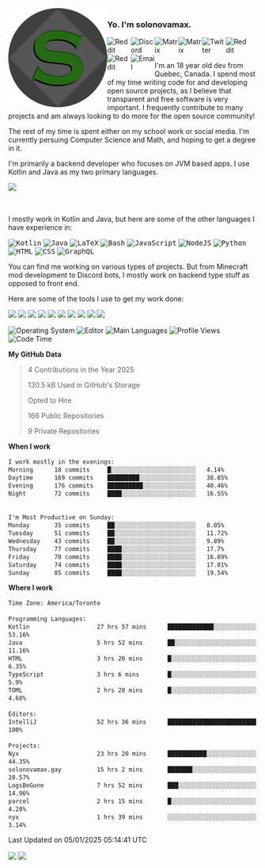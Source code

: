 <img align="left" alt="Avatar" width="200px" src="https://raw.githubusercontent.com/solonovamax/solonovamax/main/solonovamax-circle.png" />

### Yo. I'm solonovamax.

<a href="https://gitlab.com/solonovamax">
    <img align="left" alt="Reddit" width="48px" src="https://img.icons8.com/color/2x/gitlab.png">
</a>

<a href="https://discord.solonovamax.gay">
    <img align="left" alt="Discord" width="48px" src="https://img.icons8.com/color/2x/discord-logo.png">
</a>

<a href="https://matrix.to/#/@solonovamax:matrix.org?#gh-light-mode-only">
    <img align="left" alt="Matrix" width="48px" src="https://img.icons8.com/000000/material/2x/matrix-logo.png">
</a>
<a href="https://matrix.to/#/@solonovamax:matrix.org?#gh-dark-mode-only">
    <img align="left" alt="Matrix" width="48px" src="https://img.icons8.com/FFFFFF/material/2x/matrix-logo.png">
</a>

<a href="https://twitter.com/solonovamax">
    <img align="left" alt="Twitter" width="48px" src="https://img.icons8.com/color/2x/twitter.png">
</a>

<!-- <a href="https://twitch.tv/solonovamax">
    <img align="left" alt="Twitch" width="48px" src="https://img.icons8.com/color/2x/twitch.png">
</a> -->

<a href="https://reddit.com/u/solonovamax">
    <img align="left" alt="Reddit" width="48px" src="https://img.icons8.com/color/2x/reddit.png">
</a>

<a href="https://www.youtube.com/channel/UCTxCeyGu41WfEBT8mXpjHMA">
    <img align="left" alt="Reddit" width="48px" src="https://img.icons8.com/color/2x/youtube.png">
</a>

<a href="mailto:solonovamax@12oclockpoint.com">
    <img align="left" alt="Email" width="48px" src="https://img.icons8.com/fluency/2x/mail.png">
</a>

<!-- <a href="https://open.spotify.com/user/solonovamax">
    <img align="left" alt="Spotify" width="48px" src="https://img.icons8.com/color/2x/spotify.png">
</a> -->

<br/>
<br/>

I'm an 18 year old dev from Quebec, Canada.
I spend most of my time writing code for and developing open source projects, as I believe that transparent and free software is very important.
I frequently contribute to many projects and am always looking to do more for the open source community!

The rest of my time is spent either on my school work or social media. I'm currently persuing Computer Science and Math, and hoping to get a degree in it.

I'm primarily a backend developer who focuses on JVM based apps. I use Kotlin and Java as my two primary languages.


<a href="https://github.com/ryo-ma/github-profile-trophy"><img src="https://github-profile-trophy.vercel.app/?username=solonovamax&margin-w=15&row=1"/></a> 

<br/>

I mostly work in Kotlin and Java, but here are some of the other languages I have experience in:

<kbd><img height="32" alt="Kotlin" src="https://img.icons8.com/color/1x/kotlin.png"></kbd>
<kbd><img height="32" alt="Java" src="https://img.icons8.com/color/1x/java-coffee-cup-logo.png"></kbd>
<kbd><img height="32" alt="LaTeX" src="https://img.icons8.com/color/1x/latex.png"></kbd>
<kbd><img height="32" alt="Bash" src="https://img.icons8.com/color/1x/console.png"></kbd>
<kbd><img height="32" alt="JavaScript" src="https://img.icons8.com/color/1x/javascript.png"></kbd>
<kbd><img height="32" alt="NodeJS" src="https://img.icons8.com/color/1x/nodejs.png"></kbd>
<kbd><img height="32" alt="Python" src="https://img.icons8.com/color/1x/python.png"></kbd>
<kbd><img height="32" alt="HTML" src="https://img.icons8.com/color/1x/html-5.png"></kbd>
<kbd><img height="32" alt="CSS" src="https://img.icons8.com/color/1x/css3.png"></kbd>
<kbd><img height="32" alt="GraphQL" src="https://img.icons8.com/color/1x/graphql.png"></kbd>

You can find me working on various types of projects.
But from Minecraft mod development to Discord bots, I mostly work on backend type stuff as opposed to front end.

Here are some of the tools I use to get my work done:

<kbd><img height="32" src="https://img.icons8.com/color/2x/intellij-idea.png"></kbd>
<kbd><img height="32" src="https://img.icons8.com/color/2x/linux.png"></kbd>
<kbd><img height="32" src="https://img.icons8.com/fluent/2x/console.png"></kbd>
<kbd><img height="32" src="https://img.icons8.com/color/2x/open-source.png"></kbd>
<kbd><img height="32" src="https://img.icons8.com/color/2x/git.png"></kbd>
<kbd><img height="32" src="https://img.icons8.com/color/2x/docker.png"></kbd>
<kbd><img height="32" src="https://img.icons8.com/color/2x/mongodb.png"></kbd>
<kbd><img height="32" src="https://img.icons8.com/color/2x/nginx.png"></kbd>
<a href="?#gh-light-mode-only"><kbd><img height="32" src="https://img.icons8.com/metro/2x/mysql.png"></kbd></a>
<a href="?#gh-dark-mode-only"><kbd><img height="32" src="https://img.icons8.com/FFFFFF/metro/2x/mysql.png"></kbd></a>

![Operating System](https://img.shields.io/badge/OS-Arch%20Linux-informational?style=for-the-badge&logo=Arch%20Linux&logoColor=white&color=007ec6)
![Editor](https://img.shields.io/badge/Editor-IntelliJ%20Idea-informational?style=for-the-badge&logo=IntelliJ%20Idea&logoColor=white&color=007ec6)
![Main Languages](https://img.shields.io/badge/Main%20Languages-Java%20%26%20Kotlin-informational?style=for-the-badge&logo=Java&logoColor=white&color=007ec6)
![Profile Views](https://komarev.com/ghpvc/?username=solonovamax&color=blue&style=for-the-badge)
![Code Time](https://img.shields.io/endpoint?url=https://wakapi.solonovamax.gay/api/compat/shields/v1/solonovamax/interval:all_time&label=Code%20Time&style=for-the-badge&color=blue)

<!--START_SECTION:waka-->
**My GitHub Data**

> 4 Contributions in the Year 2025
> 
> 130.5 kB Used in GitHub's Storage
> 
> Opted to Hire
> 
> 166 Public Repositories
> 
> 9 Private Repositories
> 
**When I work** 

```text
I work mostly in the evenings: 
Morning      18 commits     █░░░░░░░░░░░░░░░░░░░░░░░░   4.14% 
Daytime      169 commits    █████████░░░░░░░░░░░░░░░░   38.85% 
Evening      176 commits    ██████████░░░░░░░░░░░░░░░   40.46% 
Night        72 commits     ████░░░░░░░░░░░░░░░░░░░░░   16.55%


I'm Most Productive on Sunday: 
Monday       35 commits     ██░░░░░░░░░░░░░░░░░░░░░░░   8.05% 
Tuesday      51 commits     ██░░░░░░░░░░░░░░░░░░░░░░░   11.72% 
Wednesday    43 commits     ██░░░░░░░░░░░░░░░░░░░░░░░   9.89% 
Thursday     77 commits     ████░░░░░░░░░░░░░░░░░░░░░   17.7% 
Friday       70 commits     ████░░░░░░░░░░░░░░░░░░░░░   16.09% 
Saturday     74 commits     ████░░░░░░░░░░░░░░░░░░░░░   17.01% 
Sunday       85 commits     ████░░░░░░░░░░░░░░░░░░░░░   19.54%

```


**Where I work** 

```text
Time Zone: America/Toronto

Programming Languages: 
Kotlin                   27 hrs 57 mins      █████████████░░░░░░░░░░░░   53.16% 
Java                     5 hrs 52 mins       ██░░░░░░░░░░░░░░░░░░░░░░░   11.16% 
HTML                     3 hrs 20 mins       █░░░░░░░░░░░░░░░░░░░░░░░░   6.35% 
TypeScript               3 hrs 6 mins        █░░░░░░░░░░░░░░░░░░░░░░░░   5.9% 
TOML                     2 hrs 28 mins       █░░░░░░░░░░░░░░░░░░░░░░░░   4.68%

Editors: 
IntelliJ                 52 hrs 36 mins      █████████████████████████   100%

Projects: 
Nyx                      23 hrs 20 mins      ███████████░░░░░░░░░░░░░░   44.35% 
solonovamax.gay          15 hrs 2 mins       ███████░░░░░░░░░░░░░░░░░░   28.57% 
LogsBeGone               7 hrs 52 mins       ███░░░░░░░░░░░░░░░░░░░░░░   14.96% 
parcel                   2 hrs 15 mins       █░░░░░░░░░░░░░░░░░░░░░░░░   4.28% 
nyx                      1 hrs 39 mins       ░░░░░░░░░░░░░░░░░░░░░░░░░   3.14%

```


 Last Updated on 05/01/2025 05:14:41 UTC
<!--END_SECTION:waka-->

<div style="white-space:nowrap;width:100%;position: relative;display: inline-block">
<img align="center" src="https://github-readme-stats.vercel.app/api?username=solonovamax&custom_title=solonovamax%27s%20Github%20Stats&langs_count=5&include_all_commits=true&count_private=true&show_icons=true&theme=github_dark"/>
<img align="center" src="https://github-readme-stats.vercel.app/api/wakatime?api_domain=wakapi.dev&username=solonovamax&range=last_30_days&custom_title=solonovamax%27s+Primary+Languages+%28Last+Month%29&langs_count=10&show_icons=true&theme=github_dark"/>
</div>
